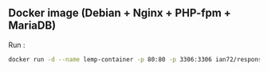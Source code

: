 Docker image (Debian + Nginx + PHP-fpm + MariaDB)
--

Run :

```sh
docker run -d --name lemp-container -p 80:80 -p 3306:3306 ian72/responsi-praktekcloud-lemp
```

